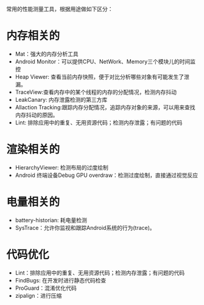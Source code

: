常用的性能测量工具，根据用途做如下区分：

# 内存相关的

* Mat：强大的内存分析工具
* Android Monitor：可以提供CPU、NetWork、Memory三个模块儿的时间监控
* Heap Viewer: 查看当前内存快照，便于对比分析哪些对象有可能发生了泄漏。
* TraceView:查看内存中的某个线程的内存的分配情况，检测内存抖动
* LeakCanary: 内存泄露检测的第三方库
* Allaction Tracking:跟踪内存分配情况，追踪内存对象的来源，可以用来查找内存抖动的原因。
* Lint: 排除应用中的重复、无用资源代码；检测内存泄露；有问题的代码
 
# 渲染相关的
* HierarchyViewer: 检测布局的过度绘制
* Android 终端设备Debug GPU overdraw：检测过度绘制，直接通过视觉反应

# 电量相关的
* battery-historian: 耗电量检测
* SysTrace：允许你监视和跟踪Android系统的行为(trace)。

# 代码优化
* Lint：排除应用中的重复、无用资源代码；检测内存泄露；有问题的代码
* FindBugs: 在开发时进行静态代码检查
* ProGuard：混淆优化代码
* zipalign：进行压缩


